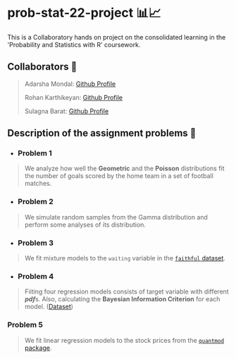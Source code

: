 # prob-stat-22-project 📊📈

This is a Collaboratory hands on project on the consolidated learning in the 'Probability and Statistics with R' coursework.

## Collaborators 🤝

> Adarsha Mondal: [Github Profile](https://github.com/amondalgit)
>
> Rohan Karthikeyan: [Github Profile](https://github.com/RohanKarthikeyan)
>
> Sulagna Barat: [Github Profile](https://github.com/sbarat321)

## Description of the assignment problems 📃

- ### Problem 1

> We analyze how well the **Geometric** and the **Poisson** distributions fit the number of goals scored by the home team in a set of football matches.

- ### Problem 2

> We simulate random samples from the Gamma distribution and perform some analyses of its distribution.

- ### Problem 3

> We fit mixture models to the `waiting` variable in the [`faithful` dataset](https://search.r-project.org/CRAN/refmans/mixComp/html/faithful.html).

- ### Problem 4

> Fiiting four regression models consists of target variable with different ***pdf***s. Also, calculating the **Bayesian Information Criterion** for each model. ([Dataset](https://r-data.pmagunia.com/iframe/r-dataset-package-mass-insurance.html))


### Problem 5

> We fit linear regression models to the stock prices from the [`quantmod` package](https://www.quantmod.com/).
